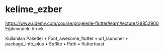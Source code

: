 # kelime_ezber

https://www.udemy.com/course/projelerle-flutter/learn/lecture/29852900 Eğitimindeki örnek

Kullanılan Paketler
•	Font_awesome_flutter
•	url_launcher
•	package_info_plus
•	Sqflite
•	Path
•	fluttertoast

